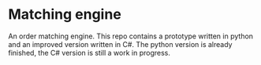 # Matching engine

An order matching engine. This repo contains a prototype written in python and an improved version written in C#. The python version is already finished, the C# version is still a work in progress.